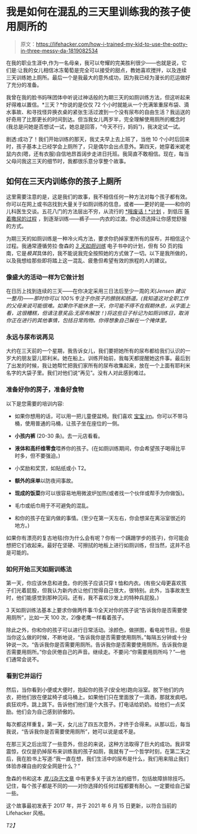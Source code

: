 # 我是如何在混乱的三天里训练我的孩子使用厕所的

> 原文：<https://lifehacker.com/how-i-trained-my-kid-to-use-the-potty-in-three-messy-da-1819082534>

在我的职业生涯中,作为一名母亲，我可以夸耀的完美胜利很少——也就是说，它们是:让我的女儿相信冰冻葡萄是完全可以接受的甜点，教她喜欢搅拌，以及连续三天训练她上厕所。最后一个是我最大的意外成功，因为我已经为漫长的厄运做好了充分的准备。



我曾在我的脸书妈咪团体中听说过神话般的为期三天的如厕训练方法，但这听起来好得难以置信。*三天？*你说的是仅仅 72 个小时就能从一个充满笨重尿布袋、滴水事故、和寻找怪异换衣桌的紧张生活过渡到一个没有尿布的自由生活？我运送的好奇用了比那更长的时间到达。但当我女儿两岁半，完全理解使用厕所的概念时(我总是问她是否想试一试，她总是回答，“今天不行，妈妈”)，我决定试一试。

剧透:成功了！我们开始训练的那天，我丈夫早上去上班了，当他 10 个小时后回来时，孩子基本上已经学会上厕所了，只是偶尔会出点意外。第四天，她穿着米妮老鼠内衣(嗯，还有衣服)自信地昂首阔步走进日托班。我简直不敢相信。现在，每当父母问我这三天的细节时，我都很乐意分享整个故事。

## 如何在三天内训练你的孩子上厕所

这里需要注意的是，这是我们的故事，我不相信任何一种方法对每个孩子都有效。你可以在网上或书店找到大量关于如厕训练的信息，或者——更好的是——和你的儿科医生交谈。五花八门的方法层出不穷，从流行的 [*哦废话！*计划](https://www.amazon.com/Oh-Crap-Potty-Training-Everything/dp/1501122983?asc_campaign=InlineText&asc_refurl=https://lifehacker.com/how-i-trained-my-kid-to-use-the-potty-in-three-messy-da-1819082534&asc_source=&tag=kinjalifehackerlink-20) ，到低压 [等着撒尿的过程](https://www.romper.com/p/what-is-the-wait-pee-method-the-potty-training-method-isnt-for-everyone-44927) ，到逐渐训练——裤子——内衣的过渡。你必须选择让你感觉舒服的方式。

为期三天的如厕训练是一种冷火鸡方法，要求你扔掉家里所有的尿布，并相信这个过程。我通常遵循劳拉·詹森的 [*3 天如厕训练*](https://www.amazon.com/Day-Potty-Training-Lora-Jensen-ebook/dp/B00IU8Y0AA?asc_campaign=InlineText&asc_refurl=https://lifehacker.com/how-i-trained-my-kid-to-use-the-potty-in-three-messy-da-1819082534&asc_source=&tag=kinjalifehackerlink-20) 电子书中的计划，但有 50 页的指南，它是*极其*具体的，我不能说我完全按照她的方式做了一切。以下是我所做的，以及我想给那些即将踏上这一混乱、疲惫但希望有效的旅程的人的建议。

### **像盛大的活动一样为它做计划**

在日历上找到连续的三天——在你决定采用三日法后至少一周的*天(Jensen 建议一整月)——那时你可以 100%专注于你孩子的膀胱和肠道。(我知道这对全职工作的父母来说可能很难。如果你不能休息一天，你可能不得不在假期休息，从字面上看，这很糟糕，但请注意奖品:无尿布解放！)将这些日子标记为如厕训练日，取消你正在进行的其他事情，包括日常购物。你得想象自己躲在一个掩体里。*

### **永远与尿布说再见**

大约在三天前的一个星期，我告诉女儿，我们要把她所有的尿布都给我们认识的一岁大的朋友婴儿耶利米。她在船上。训练开始前，我每天都提醒她这件事。最后到了出发的时候，我让她帮忙把我们家所有的尿布收集起来，放在一个上面有耶利米名字的大袋子里。我们对他们说“再见”。没有人对此感到难过。

### **准备好你的房子，准备好食物**

以下是您需要的培训内容:

*   如果你想用的话，可以用一把儿童便盆椅。我们喜欢 [宝宝 jrn](https://www.amazon.com/BabyBj%C3%B6rn-055115US-BABYBJORN-Potty-Chair/dp/B000056J7L?asc_campaign=InlineText&asc_refurl=https://lifehacker.com/how-i-trained-my-kid-to-use-the-potty-in-three-messy-da-1819082534&asc_source=&tag=kinjalifehackerlink-20&th=1)。你可以不带马桶，使用普通的马桶，让孩子坐在座位的一侧。

*   **小孩内裤** (20-30 条)。去一元店看看。
*   **液体和高纤维零食**喂养你的孩子。(在如厕训练期间，你会希望孩子喝得比平时多，但不要强迫。)
*   小奖励和奖赏，如贴纸或小 T2。

*   **额外的床单**以防夜间事故。
*   **现成的饭菜**你可以很容易地用微波炉加热(或者找一个伙伴或帮手为你做饭)。
*   毛巾或纸巾用于不可避免的混乱。
*   和你的孩子在室内做的事情。(至少在第一天左右，你会想呆在离浴室很近的地方。)

如果你有漂亮的复古地毯(你为什么会有呢？你有一个蹒跚学步的孩子)，你可能会想把它们收起来。最好在坚硬、可擦拭的地板上进行如厕训练，但当然，这并不总是可能的。

### **如何开始三天如厕训练法**

第一天，你应该休息和进食。你的孩子应该只穿 t 恤和内衣。(有些父母更喜欢孩子们光着屁股，但我认为新内衣让他们觉得自己很大，很特别。此外，当事故发生时，他们能感觉到那种沉闷。还有，我不喜欢沙发上的特种兵屁股。)

3 天如厕训练法基本上要求你做两件事:1)全天对你的孩子说“告诉我你是否需要使用厕所”，比如一天 100 次，2)像老鹰一样看着孩子。

除此之外，你和你的孩子可以进行日常活动。涂颜色，做拼图，看电视节目。但是当你这么做的时候，不断地说，“告诉我你是否需要使用厕所。”每隔五分钟或十分钟说一次。“告诉我你是否需要用厕所。告诉我你是否需要使用厕所。告诉我你是否需要用厕所。”你会厌倦自己的声音。继续走。不要问:“你需要用厕所吗？”—他们通常会说不。

### **看到它并运行**

然后，当你看到小便或大便时，抱起你的孩子(安全地)跑向浴室。脱下他们的内衣，把他们放在便盆椅子或马桶上。如果他们只在里面放了一滴酒，那就发疯吧。疯狂欢呼。跳上跳下。告诉他们他们是个大孩子。打电话给奶奶。给他们一点奖励。他们会为自己感到骄傲的。

每次都这样重复。第一天，女儿出了四五次意外，才终于合得来。从那以后，每当我说，“告诉我你是否需要使用厕所”，她可以说是或不是。

在那三天之后出现了一些意外，但总的来说，这种方法取得了巨大的成功。我非常震惊，仅仅是扔掉尿布来训练我的孩子如厕，我就有了一个哲学时刻，在第二天之后，我在脸书上写道:“我一直在想，我们生活中的尿布是什么，我们用来阻止我们体验赤裸自由的安全网是什么？”

詹森的书和这本 [*育儿*杂志文章](http://www.parenting.com/toddler/potty-training/how-3-day-potty-training-method-works) 中有更多关于该方法的细节，包括故障排除技巧。记住，每个孩子都是不同的——对你选择的任何过程都要有耐心。一定要给自己留一些。

这个故事最初发表于 2017 年，并于 2021 年 6 月 15 日更新，以符合当前的 Lifehacker 风格。

*T2】*